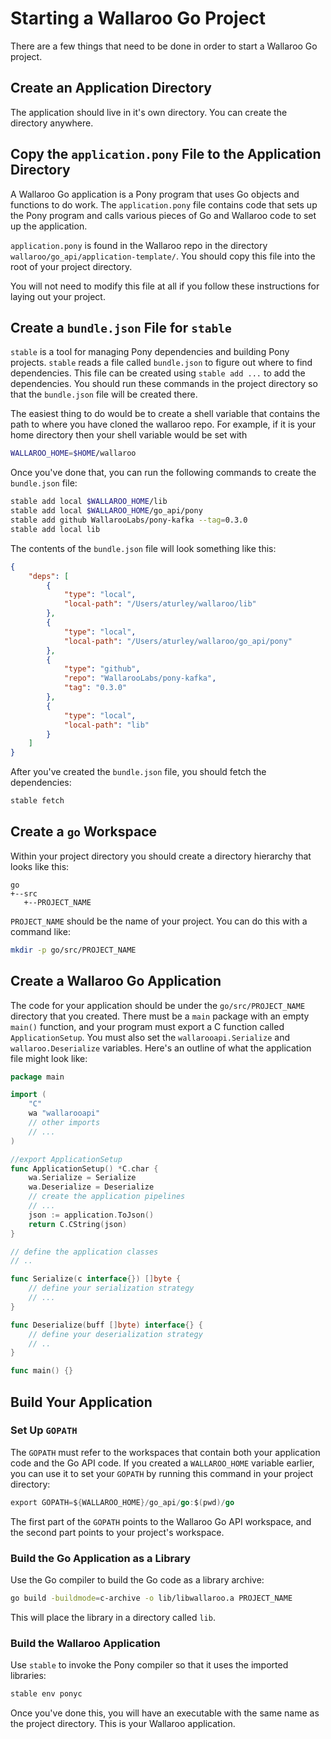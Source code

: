 # Starting a Wallaroo Go Project

There are a few things that need to be done in order to start a Wallaroo Go project.

## Create an Application Directory

The application should live in it's own directory. You can create the directory anywhere.

## Copy the `application.pony` File to the Application Directory

A Wallaroo Go application is a Pony program that uses Go objects and functions to do work. The `application.pony` file contains code that sets up the Pony program and calls various pieces of Go and Wallaroo code to set up the application.

`application.pony` is found in the Wallaroo repo in the directory `wallaroo/go_api/application-template/`. You should copy this file into the root of your project directory.

You will not need to modify this file at all if you follow these instructions for laying out your project.

## Create a `bundle.json` File for `stable`

`stable` is a tool for managing Pony dependencies and building Pony projects. `stable` reads a file called `bundle.json` to figure out where to find dependencies. This file can be created using `stable add ...` to add the dependencies. You should run these commands in the project directory so that the `bundle.json` file will be created there.

The easiest thing to do would be to create a shell variable that contains the path to where you have cloned the wallaroo repo. For example, if it is your home directory then your shell variable would be set with

```bash
WALLAROO_HOME=$HOME/wallaroo
```

Once you've done that, you can run the following commands to create the `bundle.json` file:

```bash
stable add local $WALLAROO_HOME/lib
stable add local $WALLAROO_HOME/go_api/pony
stable add github WallarooLabs/pony-kafka --tag=0.3.0
stable add local lib
```

The contents of the `bundle.json` file will look something like this:

```json
{
    "deps": [
        {
            "type": "local",
            "local-path": "/Users/aturley/wallaroo/lib"
        },
        {
            "type": "local",
            "local-path": "/Users/aturley/wallaroo/go_api/pony"
        },
        {
            "type": "github",
            "repo": "WallarooLabs/pony-kafka",
            "tag": "0.3.0"
        },
        {
            "type": "local",
            "local-path": "lib"
        }
    ]
}
```

After you've created the `bundle.json` file, you should fetch the dependencies:

```bash
stable fetch
```

## Create a `go` Workspace

Within your project directory you should create a directory hierarchy that looks like this:

```
go
+--src
   +--PROJECT_NAME
```

`PROJECT_NAME` should be the name of your project. You can do this with a command like:

```bash
mkdir -p go/src/PROJECT_NAME
```

## Create a Wallaroo Go Application

The code for your application should be under the `go/src/PROJECT_NAME` directory that you created. There must be a `main` package with an empty `main()` function, and your program must export a C function called `ApplicationSetup`. You must also set the `wallarooapi.Serialize` and `wallaroo.Deserialize` variables. Here's an outline of what the application file might look like:

```go
package main

import (
	"C"
	wa "wallarooapi"
    // other imports
    // ...
)

//export ApplicationSetup
func ApplicationSetup() *C.char {
	wa.Serialize = Serialize
	wa.Deserialize = Deserialize
    // create the application pipelines
    // ...
	json := application.ToJson()
	return C.CString(json)
}

// define the application classes
// ..

func Serialize(c interface{}) []byte {
    // define your serialization strategy
    // ...
}

func Deserialize(buff []byte) interface{} {
    // define your deserialization strategy
    // ..
}

func main() {}
```

## Build Your Application

### Set Up `GOPATH`

The `GOPATH` must refer to the workspaces that contain both your application code and the Go API code. If you created a `WALLAROO_HOME` variable earlier, you can use it to set your `GOPATH` by running this command in your project directory:

```go
export GOPATH=${WALLAROO_HOME}/go_api/go:$(pwd)/go
```

The first part of the `GOPATH` points to the Wallaroo Go API workspace, and the second part points to your project's workspace.

### Build the Go Application as a Library

Use the Go compiler to build the Go code as a library archive:

```bash
go build -buildmode=c-archive -o lib/libwallaroo.a PROJECT_NAME
```

This will place the library in a directory called `lib`.

### Build the Wallaroo Application

Use `stable` to invoke the Pony compiler so that it uses the imported libraries:

```bash
stable env ponyc
```

Once you've done this, you will have an executable with the same name as the project directory. This is your Wallaroo application.

